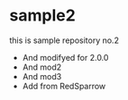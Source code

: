 # sample2
this is sample repository no.2
- And modifyed for 2.0.0
- And mod2
- And mod3
- Add from RedSparrow

